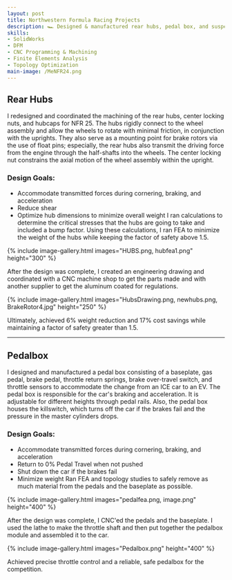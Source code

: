 ```yaml
---
layout: post
title: Northwestern Formula Racing Projects
description: 🏎️ Designed & manufactured rear hubs, pedal box, and suspension for a Formula SAE Electric Vehicle
skills: 
- SolidWorks
- DFM
- CNC Programming & Machining
- Finite Elements Analysis
- Topology Optimization
main-image: /MeNFR24.png
---
```

## Rear Hubs
I redesigned and coordinated the machining of the rear hubs, center locking nuts, and hubcaps for NFR 25. The hubs rigidly connect to the wheel assembly and allow the wheels to rotate with minimal friction, in conjunction with the uprights. They also serve as a mounting point for brake rotors via the use of float pins; especially, the rear hubs also transmit the driving force from the engine through the half-shafts into the wheels. The center locking nut constrains the axial motion of the wheel assembly within the upright.
### Design Goals:
* Accommodate transmitted forces during cornering, braking, and acceleration
* Reduce shear
* Optimize hub dimensions to minimize overall weight
I ran calculations to determine the critical stresses that the hubs are going to take and included a bump factor. Using these calculations, I ran FEA to minimize the weight of the hubs while keeping the factor of safety above 1.5.

{% include image-gallery.html images="HUBS.png, hubfea1.png" height="300" %}

After the design was complete, I created an engineering drawing and coordinated with a CNC machine shop to get the parts made and with another supplier to get the aluminum coated for regulations.

{% include image-gallery.html images="HubsDrawing.png, newhubs.png, BrakeRotor4.jpg" height="250" %}

Ultimately, achieved 6% weight reduction and 17% cost savings while maintaining a factor of safety greater than 1.5.

---

## Pedalbox
I designed and manufactured a pedal box consisting of a baseplate, gas pedal, brake pedal, throttle return springs, brake over-travel switch, and throttle sensors to accommodate the change from an ICE car to an EV. The pedal box is responsible for the car's braking and acceleration. It is adjustable for different heights through pedal rails. Also, the pedal box houses the killswitch, which turns off the car if the brakes fail and the pressure in the master cylinders drops.
### Design Goals:
* Accommodate transmitted forces during cornering, braking, and acceleration
* Return to 0% Pedal Travel when not pushed
* Shut down the car if the brakes fail
* Minimize weight
Ran FEA and topology studies to safely remove as much material from the pedals and the baseplate as possible.

{% include image-gallery.html images="pedalfea.png, image.png" height="400" %}

After the design was complete, I CNC'ed the pedals and the baseplate. I used the lathe to make the throttle shaft and then put together the pedalbox module and assembled it to the car.

{% include image-gallery.html images="Pedalbox.png" height="400" %}

Achieved precise throttle control and a reliable, safe pedalbox for the competition.
<br>
